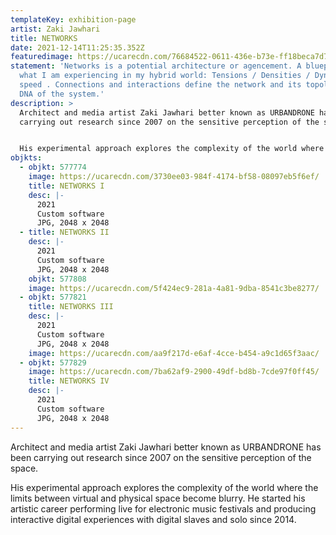 ```yaml
---
templateKey: exhibition-page
artist: Zaki Jawhari
title: NETWORKS
date: 2021-12-14T11:25:35.352Z
featuredimage: https://ucarecdn.com/76684522-0611-436e-b73e-ff18beca7d7f/
statement: 'Networks is a potential architecture or agencement. A blueprint of
  what I am experiencing in my hybrid world: Tensions / Densities / Dynamics /
  speed . Connections and interactions define the network and its topology the
  DNA of the system.'
description: >
  Architect and media artist Zaki Jawhari better known as URBANDRONE has been
  carrying out research since 2007 on the sensitive perception of the space. 


  His experimental approach explores the complexity of the world where the limits between virtual and physical space become blurry. He started his artistic career performing live for electronic music festivals and producing interactive digital experiences with digital slaves and solo since 2014.
objkts:
  - objkt: 577774
    image: https://ucarecdn.com/3730ee03-984f-4174-bf58-08097eb5f6ef/
    title: NETWORKS I
    desc: |-
      2021
      Custom software
      JPG, 2048 x 2048
  - title: NETWORKS II
    desc: |-
      2021
      Custom software
      JPG, 2048 x 2048
    objkt: 577808
    image: https://ucarecdn.com/5f424ec9-281a-4a81-9dba-8541c3be8277/
  - objkt: 577821
    title: NETWORKS III
    desc: |-
      2021
      Custom software
      JPG, 2048 x 2048
    image: https://ucarecdn.com/aa9f217d-e6af-4cce-b454-a9c1d65f3aac/
  - objkt: 577829
    image: https://ucarecdn.com/7ba62af9-2900-49df-bd8b-7cde97f0ff45/
    title: NETWORKS IV
    desc: |-
      2021
      Custom software
      JPG, 2048 x 2048
---
```


Architect and media artist Zaki Jawhari better known as URBANDRONE has been carrying out research since 2007 on the sensitive perception of the space.

His experimental approach explores the complexity of the world where the limits between virtual and physical space become blurry. He started his artistic career performing live for electronic music festivals and producing interactive digital experiences with digital slaves and solo since 2014.
